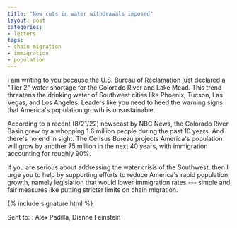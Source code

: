 ```yaml
---
title: "New cuts in water withdrawals imposed"
layout: post
categories:
- letters
tags:
- chain migration
- immigration
- population
---
```


I am writing to you because the U.S. Bureau of Reclamation just declared a "Tier 2" water shortage for the Colorado River and Lake Mead. This trend threatens the drinking water of Southwest cities like Phoenix, Tucson, Las Vegas, and Los Angeles. Leaders like you need to heed the warning signs that America's population growth is unsustainable.

According to a recent (8/21/22) newscast by NBC News, the Colorado River Basin grew by a whopping 1.6 million people during the past 10 years. And there's no end in sight. The Census Bureau projects America's population will grow by another 75 million in the next 40 years, with immigration accounting for roughly 90%.

If you are serious about addressing the water crisis of the Southwest, then I urge you to help by supporting efforts to reduce America's rapid population growth, namely legislation that would lower immigration rates --- simple and fair measures like putting stricter limits on chain migration.

{% include signature.html %}

Sent to:
: Alex Padilla, Dianne Feinstein
